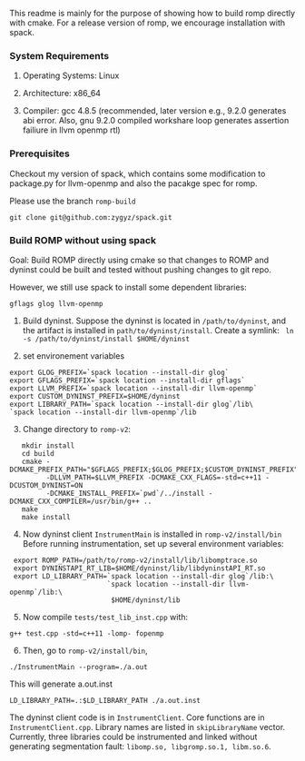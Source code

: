 


This readme is mainly for the purpose of showing how to build romp directly with cmake.
For a release version of romp, we encourage installation with spack. 

### System Requirements
1. Operating Systems:  Linux

2. Architecture:  x86_64

3. Compiler: gcc 4.8.5 (recommended, later version e.g., 9.2.0 generates abi error.
Also, gnu 9.2.0 compiled workshare loop generates assertion failiure in llvm openmp rtl) 
### Prerequisites
Checkout my version of spack, which contains some modification to package.py 
for llvm-openmp 
and also the pacakge spec for romp.

Please use the branch `romp-build`

`git clone git@github.com:zygyz/spack.git`

### Build ROMP without using spack
Goal: Build ROMP directly using cmake so that changes to ROMP and dyninst
could be built and tested without pushing changes to git repo. 

However, we still use spack to install some dependent libraries: 
```
gflags glog llvm-openmp
```

1. Build dyninst. Suppose the dyninst is located in `/path/to/dyninst`, and 
 the artifact is installed in `path/to/dyninst/install`. Create a symlink:
 ``` ln -s /path/to/dyninst/install $HOME/dyninst```
 
2. set environement variables
```
export GLOG_PREFIX=`spack location --install-dir glog`
export GFLAGS_PREFIX=`spack location --install-dir gflags`
export LLVM_PREFIX=`spack location --install-dir llvm-openmp`
export CUSTOM_DYNINST_PREFIX=$HOME/dyninst
export LIBRARY_PATH=`spack location --install-dir glog`/lib\
`spack location --install-dir llvm-openmp`/lib
```
3. Change directory to `romp-v2`: 
```mkdir build
   mkdir install
   cd build
   cmake -DCMAKE_PREFIX_PATH="$GFLAGS_PREFIX;$GLOG_PREFIX;$CUSTOM_DYNINST_PREFIX"
         -DLLVM_PATH=$LLVM_PREFIX -DCMAKE_CXX_FLAGS=-std=c++11 -DCUSTOM_DYNINST=ON 
         -DCMAKE_INSTALL_PREFIX=`pwd`/../install -DCMAKE_CXX_COMPILER=/usr/bin/g++ ..
   make
   make install
 ```
4. Now dyninst client `InstrumentMain` is installed in `romp-v2/install/bin`
   Before running instrumentation, set up several environment variables:
  ```
   export ROMP_PATH=/path/to/romp-v2/install/lib/libomptrace.so
   export DYNINSTAPI_RT_LIB=$HOME/dyninst/lib/libdyninstAPI_RT.so
   export LD_LIBRARY_PATH=`spack location --install-dir glog`/lib:\
                          `spack location --install-dir llvm-openmp`/lib:\
                           $HOME/dyninst/lib
  ```
5. Now compile `tests/test_lib_inst.cpp` with:
```
g++ test.cpp -std=c++11 -lomp- fopenmp
```
6. Then, go to `romp-v2/install/bin`, 
```
./InstrumentMain --program=./a.out
```
This will generate a.out.inst

```
LD_LIBRARY_PATH=.:$LD_LIBRARY_PATH ./a.out.inst
```

The dyninst client code is in `InstrumentClient`. Core functions are in 
`InstrumentClient.cpp`. Library names are listed in `skipLibraryName` 
vector. Currently, three libraries could be instrumented and linked without
generating segmentation fault: `libomp.so, libgromp.so.1, libm.so.6`. 
